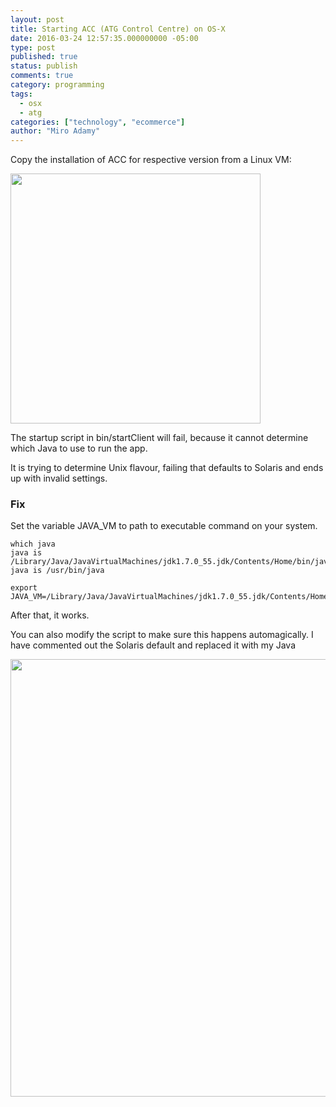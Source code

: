 ```yaml
---
layout: post
title: Starting ACC (ATG Control Centre) on OS-X
date: 2016-03-24 12:57:35.000000000 -05:00
type: post
published: true
status: publish
comments: true
category: programming
tags: 
  - osx
  - atg
categories: ["technology", "ecommerce"]  
author: "Miro Adamy"
---
```



Copy the installation of ACC for respective version from a Linux VM:

<img src="/images/2014-10-02_17-14-04.png" width="400" />

The startup script in bin/startClient will fail, because it cannot determine which Java to use to run the app.

It is trying to determine Unix flavour, failing that defaults to Solaris and ends up with invalid settings.

### Fix

Set the variable JAVA_VM to path to executable command on your system.

```
which java
java is /Library/Java/JavaVirtualMachines/jdk1.7.0_55.jdk/Contents/Home/bin/java
java is /usr/bin/java
  
export JAVA_VM=/Library/Java/JavaVirtualMachines/jdk1.7.0_55.jdk/Contents/Home/bin/java
```

After that, it works.

You can also modify the script to make sure this happens automagically. I have commented out the Solaris default and replaced it with my Java

<img src="/images/2014-10-02_17-19-41.png" alt="" width="700"  />
